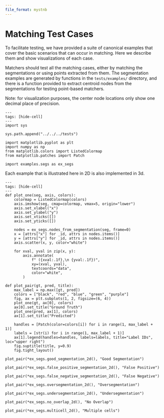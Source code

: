 ```yaml
---
file_format: mystnb
---
```

# Matching Test Cases

To facilitate testing, we have provided a suite of canonical
examples that cover the basic scenarios that can occur in matching. Here we describe
them and show visualizations of each case.

Matchers should test all the matching cases, either by matching the segmentations
or using points extracted from them. The segmentation examples are generated by
functions in the `tests/examples/` directory, and there is a function provided to
extract centroid nodes from the segmentations for testing point-based matchers.

Note: for visualization purposes, the center node locations only show one decimal place
of precision.

```{code-cell} ipython3
---
tags: [hide-cell]
---
import sys

sys.path.append("../../../tests")
```

```{code-cell} ipython3
import matplotlib.pyplot as plt
import numpy as np
from matplotlib.colors import ListedColormap
from matplotlib.patches import Patch

import examples.segs as ex_segs
```

Each example that is illustrated here in 2D is also implemented in 3d.


```{code-cell} ipython3
---
tags: [hide-cell]
---
def plot_one(seg, axis, colors):
    colormap = ListedColormap(colors)
    axis.imshow(seg, cmap=colormap, vmax=5, origin="lower")
    axis.set_xlabel("x")
    axis.set_ylabel("y")
    axis.set_xticks([])
    axis.set_yticks([])

    nodes = ex_segs.nodes_from_segmentation(seg, frame=0)
    x = [attrs["x"] for _id, attrs in nodes.items()]
    y = [attrs["y"] for _id, attrs in nodes.items()]
    axis.scatter(x, y, color="white")

    for xval, yval in zip(x, y):
        axis.annotate(
            f" ({xval:.1f},\n {yval:.1f})",
            xy=(xval, yval),
            textcoords="data",
            color="white",
        )

def plot_pair(gt, pred, title):
    max_label = np.max([gt, pred])
    colors = ["black", "red", "blue", "green", "purple"]
    fig, ax = plt.subplots(1, 2, figsize=(6, 4))
    plot_one(gt, ax[0], colors)
    ax[0].set_title("Ground Truth")
    plot_one(pred, ax[1], colors)
    ax[1].set_title("Predicted")

    handles = [Patch(color=colors[i]) for i in range(1, max_label + 1)]
    labels = [str(i) for i in range(1, max_label + 1)]
    ax[1].legend(handles=handles, labels=labels, title="Label IDs", loc="upper right")
    fig.suptitle(title, y=0.9)
    fig.tight_layout()
```

```{code-cell} ipython3
plot_pair(*ex_segs.good_segmentation_2d(), "Good Segmentation")
```

```{code-cell} ipython3
plot_pair(*ex_segs.false_positive_segmentation_2d(), "False Positive")
```

```{code-cell} ipython3
plot_pair(*ex_segs.false_negative_segmentation_2d(), "False Negative")
```

```{code-cell} ipython3
plot_pair(*ex_segs.oversegmentation_2d(), "Oversegmentation")
```

```{code-cell} ipython3
plot_pair(*ex_segs.undersegmentation_2d(), "Undersegmentation")
```

```{code-cell} ipython3
plot_pair(*ex_segs.no_overlap_2d(), "No Overlap")
```

```{code-cell} ipython3
plot_pair(*ex_segs.multicell_2d(), "Multiple cells")
```
